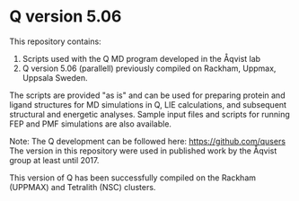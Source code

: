# Q version 5.06
This repository contains:
1. Scripts used with the Q MD program developed in the Åqvist lab
2. Q version 5.06 (parallell) previously compiled on Rackham, Uppmax, Uppsala Sweden.

The scripts are provided "as is" and can be used for preparing protein and ligand structures for MD simulations in Q, LIE calculations, and subsequent structural and energetic analyses.
Sample input files and scripts for running FEP and PMF simulations are also available.

Note: The Q development can be followed here: https://github.com/qusers
The version in this repository were used in published work by the Åqvist group at least until 2017. 

This version of Q has been successfully compiled on the Rackham (UPPMAX) and Tetralith (NSC) clusters.
